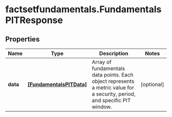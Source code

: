 # factsetfundamentals.FundamentalsPITResponse

## Properties

Name | Type | Description | Notes
------------ | ------------- | ------------- | -------------
**data** | [**[FundamentalsPITData]**](FundamentalsPITData.md) | Array of fundamentals data points. Each object represents a metric value for a security, period, and specific PIT window. | [optional] 


